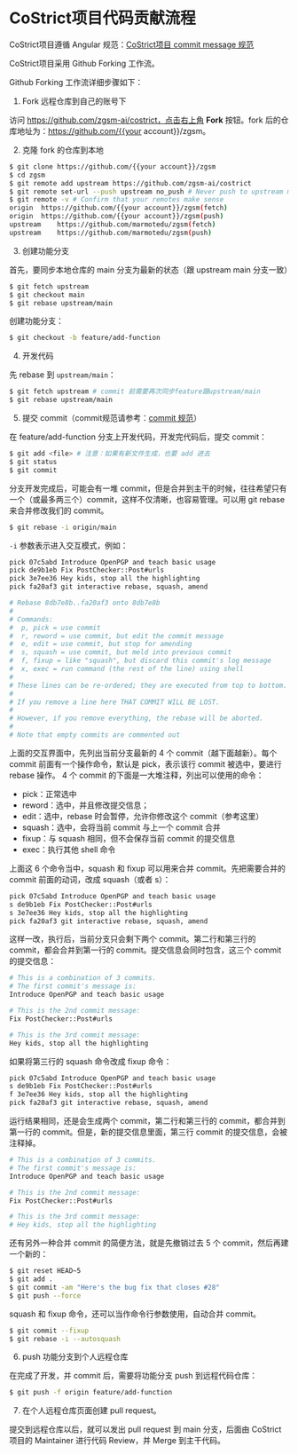 # CoStrict项目代码贡献流程

CoStrict项目遵循 Angular 规范：[CoStrict项目 commit message 规范](./commit-message.md)

CoStrict项目采用 Github Forking 工作流。

Github Forking 工作流详细步骤如下：

1. Fork 远程仓库到自己的账号下

访问 https://github.com/zgsm-ai/costrict，点击右上角 **Fork** 按钮。fork 后的仓库地址为：https://github.com/{{your account}}/zgsm。

2. 克隆 fork 的仓库到本地

```bash
$ git clone https://github.com/{{your account}}/zgsm
$ cd zgsm
$ git remote add upstream https://github.com/zgsm-ai/costrict
$ git remote set-url --push upstream no_push # Never push to upstream main
$ git remote -v # Confirm that your remotes make sense
origin	https://github.com/{{your account}}/zgsm(fetch)
origin	https://github.com/{{your account}}/zgsm(push)
upstream	https://github.com/marmotedu/zgsm(fetch)
upstream	https://github.com/marmotedu/zgsm(push)
```

3. 创建功能分支

首先，要同步本地仓库的 main 分支为最新的状态（跟 upstream main 分支一致）

```bash
$ git fetch upstream
$ git checkout main
$ git rebase upstream/main
```

创建功能分支：

```bash
$ git checkout -b feature/add-function
```

4. 开发代码

先 rebase 到 `upstream/main`：

```bash
$ git fetch upstream # commit 前需要再次同步feature跟upstream/main
$ git rebase upstream/main
```

5. 提交 commit（commit规范请参考：[commit 规范](https://github.com/zgsm-ai/costrict/blob/main/docs/devel/zh-CN/commit-message.md)）

在 feature/add-function 分支上开发代码，开发完代码后，提交 commit：

```bash
$ git add <file> # 注意：如果有新文件生成，也要 add 进去
$ git status
$ git commit
```

分支开发完成后，可能会有一堆 commit，但是合并到主干的时候，往往希望只有一个（或最多两三个）commit，这样不仅清晰，也容易管理。可以用 git rebase 来合并修改我们的 commit。

```bash
$ git rebase -i origin/main
```

`-i` 参数表示进入交互模式，例如：

```bash
pick 07c5abd Introduce OpenPGP and teach basic usage
pick de9b1eb Fix PostChecker::Post#urls
pick 3e7ee36 Hey kids, stop all the highlighting
pick fa20af3 git interactive rebase, squash, amend

# Rebase 8db7e8b..fa20af3 onto 8db7e8b
#
# Commands:
#  p, pick = use commit
#  r, reword = use commit, but edit the commit message
#  e, edit = use commit, but stop for amending
#  s, squash = use commit, but meld into previous commit
#  f, fixup = like "squash", but discard this commit's log message
#  x, exec = run command (the rest of the line) using shell
#
# These lines can be re-ordered; they are executed from top to bottom.
#
# If you remove a line here THAT COMMIT WILL BE LOST.
#
# However, if you remove everything, the rebase will be aborted.
#
# Note that empty commits are commented out
```

上面的交互界面中，先列出当前分支最新的 4 个 commit（越下面越新）。每个 commit 前面有一个操作命令，默认是 pick，表示该行 commit 被选中，要进行 rebase 操作。
4 个 commit 的下面是一大堆注释，列出可以使用的命令：

- pick：正常选中
- reword：选中，并且修改提交信息；
- edit：选中，rebase 时会暂停，允许你修改这个 commit（参考这里）
- squash：选中，会将当前 commit 与上一个 commit 合并
- fixup：与 squash 相同，但不会保存当前 commit 的提交信息
- exec：执行其他 shell 命令

上面这 6 个命令当中，squash 和 fixup 可以用来合并 commit。先把需要合并的 commit 前面的动词，改成 squash（或者 s）：

```bash
pick 07c5abd Introduce OpenPGP and teach basic usage
s de9b1eb Fix PostChecker::Post#urls
s 3e7ee36 Hey kids, stop all the highlighting
pick fa20af3 git interactive rebase, squash, amend
```

这样一改，执行后，当前分支只会剩下两个 commit。第二行和第三行的 commit，都会合并到第一行的 commit。提交信息会同时包含，这三个 commit 的提交信息：

```bash
# This is a combination of 3 commits.
# The first commit's message is:
Introduce OpenPGP and teach basic usage

# This is the 2nd commit message:
Fix PostChecker::Post#urls

# This is the 3rd commit message:
Hey kids, stop all the highlighting
```

如果将第三行的 squash 命令改成 fixup 命令：

```bash
pick 07c5abd Introduce OpenPGP and teach basic usage
s de9b1eb Fix PostChecker::Post#urls
f 3e7ee36 Hey kids, stop all the highlighting
pick fa20af3 git interactive rebase, squash, amend
```

运行结果相同，还是会生成两个 commit，第二行和第三行的 commit，都合并到第一行的 commit。但是，新的提交信息里面，第三行 commit 的提交信息，会被注释掉。

```bash
# This is a combination of 3 commits.
# The first commit's message is:
Introduce OpenPGP and teach basic usage

# This is the 2nd commit message:
Fix PostChecker::Post#urls

# This is the 3rd commit message:
# Hey kids, stop all the highlighting
```

还有另外一种合并 commit 的简便方法，就是先撤销过去 5 个 commit，然后再建一个新的：

```bash
$ git reset HEAD~5
$ git add .
$ git commit -am "Here's the bug fix that closes #28"
$ git push --force
```

squash 和 fixup 命令，还可以当作命令行参数使用，自动合并 commit。

```bash
$ git commit --fixup
$ git rebase -i --autosquash
```

6. push 功能分支到个人远程仓库

在完成了开发，并 commit 后，需要将功能分支 push 到远程代码仓库：

```bash
$ git push -f origin feature/add-function
```

7. 在个人远程仓库页面创建 pull request。

提交到远程仓库以后，就可以发出 pull request 到 main 分支，后面由 CoStrict项目的 Maintainer 进行代码 Review，并 Merge 到主干代码。
